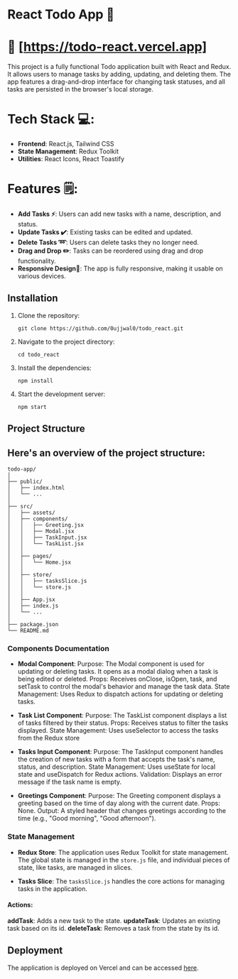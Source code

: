 # React Todo App 📝

# 🔗 [https://todo-react.vercel.app]

This project is a fully functional Todo application built with React and Redux. It allows users to manage tasks by adding, updating, and deleting them. The app features a drag-and-drop interface for changing task statuses, and all tasks are persisted in the browser's local storage.

# Tech Stack 💻:

- **Frontend**: React.js, Tailwind CSS
- **State Management**: Redux Toolkit
- **Utilities**: React Icons, React Toastify

# Features 🗒:

- **Add Tasks ⚡**: Users can add new tasks with a name, description, and status.
- **Update Tasks ✔️**: Existing tasks can be edited and updated.
- **Delete Tasks ➿**: Users can delete tasks they no longer need.
- **Drag and Drop ✏️**: Tasks can be reordered using drag and drop functionality.
- **Responsive Design📱**: The app is fully responsive, making it usable on various devices.

## Installation

1. Clone the repository:
   ```
   git clone https://github.com/0ujjwal0/todo_react.git
   ```
2. Navigate to the project directory:
   ```
   cd todo_react
   ```
3. Install the dependencies:
   ```
   npm install
   ```
4. Start the development server:
   ```
   npm start
   ```

## Project Structure

## Here's an overview of the project structure:

```
todo-app/
│
├── public/
│   ├── index.html
│   └── ...
│
├── src/
│   ├── assets/
│   ├── components/
│   │   ├── Greeting.jsx
│   │   ├── Modal.jsx
│   │   ├── TaskInput.jsx
│   │   └── TaskList.jsx
│   │
│   ├── pages/
│   │   └── Home.jsx
│   │
│   ├── store/
│   │   ├── tasksSlice.js
│   │   └── store.js
│   │
│   ├── App.jsx
│   ├── index.js
│   └── ...
│
├── package.json
└── README.md
```

### **Components Documentation**

- **Modal Component**:
  Purpose: The Modal component is used for updating or deleting tasks. It opens as a modal dialog when a task is being edited or deleted.
  Props: Receives onClose, isOpen, task, and setTask to control the modal's behavior and manage the task data.
  State Management: Uses Redux to dispatch actions for updating or deleting tasks.

- **Task List Component**:
  Purpose: The TaskList component displays a list of tasks filtered by their status.
  Props: Receives status to filter the tasks displayed.
  State Management: Uses useSelector to access the tasks from the Redux store

- **Tasks Input Component**:
  Purpose: The TaskInput component handles the creation of new tasks with a form that accepts the task's name, status, and description.
  State Management: Uses useState for local state and useDispatch for Redux actions.
  Validation: Displays an error message if the task name is empty.
- **Greetings Component**:
  Purpose: The Greeting component displays a greeting based on the time of day along with the current date.
  Props: None.
  Output: A styled header that changes greetings according to the time (e.g., "Good morning", "Good afternoon").

### **State Management**

- **Redux Store**: The application uses Redux Toolkit for state management. The global state is managed in the `store.js` file, and individual pieces of state, like tasks, are managed in slices.

- **Tasks Slice**: The `tasksSlice.js` handles the core actions for managing tasks in the application.

#### Actions:

**addTask**: Adds a new task to the state.
**updateTask**: Updates an existing task based on its id.
**deleteTask**: Removes a task from the state by its id.

## Deployment

The application is deployed on Vercel and can be accessed [here](https://todo-react-app.vercel.app/).
